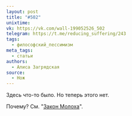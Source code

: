 ```yaml
---
layout: post
title: "#502"
unixtime: 
vk: https://vk.com/wall-199052526_502
telegram: https://t.me/reducing_suffering/243
tags:
  - философский_пессимизм
meta_tags:
  - статьи
authors:
  - Алиса Загрядская
source:
  - Нож
---
```

Здесь что-то было. Но теперь этого нет.

Почему? См. "[Закон Молоха](711.html)".
